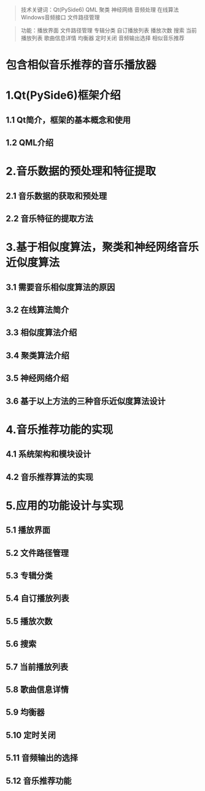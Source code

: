 > 技术关键词：Qt(PySide6) QML 聚类 神经网络 音频处理 在线算法 Windows音频接口 文件路径管理

> 功能：播放界面 文件路径管理 专辑分类 自订播放列表 播放次数 搜索 当前播放列表 歌曲信息详情 均衡器 定时关闭 音频输出选择 相似音乐推荐
# 包含相似音乐推荐的音乐播放器
# 1.Qt(PySide6)框架介绍

## 1.1 Qt简介，框架的基本概念和使用
## 1.2 QML介绍

# 2.音乐数据的预处理和特征提取

## 2.1 音乐数据的获取和预处理
## 2.2 音乐特征的提取方法

# 3.基于相似度算法，聚类和神经网络音乐近似度算法

## 3.1 需要音乐相似度算法的原因
## 3.2 在线算法简介
## 3.3 相似度算法介绍
## 3.4 聚类算法介绍
## 3.5 神经网络介绍
## 3.6 基于以上方法的三种音乐近似度算法设计

# 4.音乐推荐功能的实现

## 4.1 系统架构和模块设计
## 4.2 音乐推荐算法的实现

# 5.应用的功能设计与实现
## 5.1 播放界面
## 5.2 文件路径管理
## 5.3 专辑分类
## 5.4 自订播放列表
## 5.5 播放次数
## 5.6 搜索
## 5.7 当前播放列表
## 5.8 歌曲信息详情
## 5.9 均衡器
## 5.10 定时关闭
## 5.11 音频输出的选择
## 5.12 音乐推荐功能